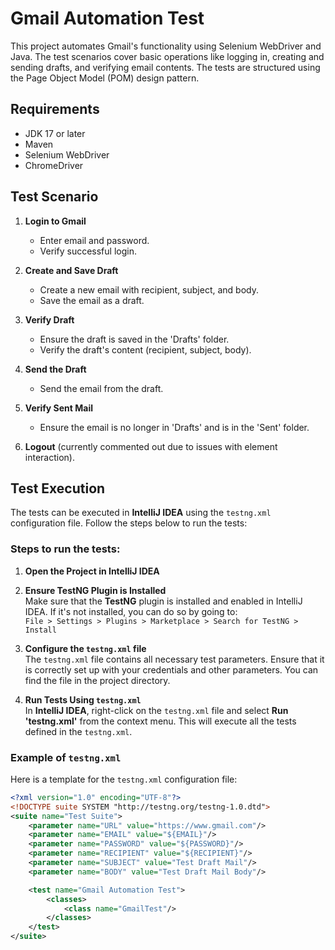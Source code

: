 # Gmail Automation Test

This project automates Gmail's functionality using Selenium WebDriver and Java. The test scenarios cover basic operations like logging in, creating and sending drafts, and verifying email contents. The tests are structured using the Page Object Model (POM) design pattern.

## Requirements

- JDK 17 or later
- Maven
- Selenium WebDriver
- ChromeDriver
## Test Scenario

1. **Login to Gmail**
   - Enter email and password.
   - Verify successful login.

2. **Create and Save Draft**
   - Create a new email with recipient, subject, and body.
   - Save the email as a draft.

3. **Verify Draft**
   - Ensure the draft is saved in the 'Drafts' folder.
   - Verify the draft's content (recipient, subject, body).

4. **Send the Draft**
   - Send the email from the draft.

5. **Verify Sent Mail**
   - Ensure the email is no longer in 'Drafts' and is in the 'Sent' folder.

6. **Logout** (currently commented out due to issues with element interaction).

## Test Execution

The tests can be executed in **IntelliJ IDEA** using the `testng.xml` configuration file. Follow the steps below to run the tests:

### Steps to run the tests:

1. **Open the Project in IntelliJ IDEA**  

2. **Ensure TestNG Plugin is Installed**  
   Make sure that the **TestNG** plugin is installed and enabled in IntelliJ IDEA. If it's not installed, you can do so by going to:  
   `File > Settings > Plugins > Marketplace > Search for TestNG > Install`

3. **Configure the `testng.xml` file**  
   The `testng.xml` file contains all necessary test parameters. Ensure that it is correctly set up with your credentials and other parameters. You can find the file in the project directory.

4. **Run Tests Using `testng.xml`**  
   In **IntelliJ IDEA**, right-click on the `testng.xml` file and select **Run 'testng.xml'** from the context menu. This will execute all the tests defined in the `testng.xml`.

### Example of `testng.xml`

Here is a template for the `testng.xml` configuration file:

```xml
<?xml version="1.0" encoding="UTF-8"?>
<!DOCTYPE suite SYSTEM "http://testng.org/testng-1.0.dtd">
<suite name="Test Suite">
    <parameter name="URL" value="https://www.gmail.com"/>
    <parameter name="EMAIL" value="${EMAIL}"/>
    <parameter name="PASSWORD" value="${PASSWORD}"/>
    <parameter name="RECIPIENT" value="${RECIPIENT}"/>
    <parameter name="SUBJECT" value="Test Draft Mail"/>
    <parameter name="BODY" value="Test Draft Mail Body"/>

    <test name="Gmail Automation Test">
        <classes>
            <class name="GmailTest"/>
        </classes>
    </test>
</suite>

